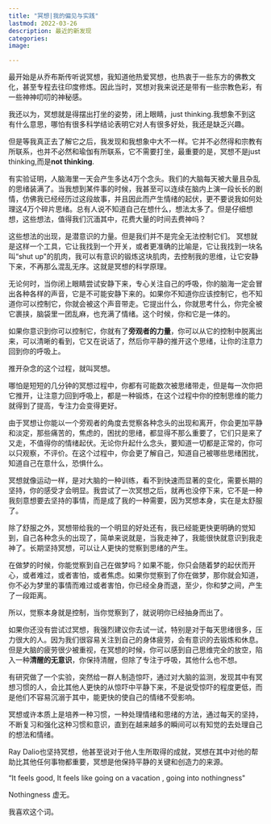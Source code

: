 ```yaml
---
title: "冥想|我的偏见与实践"
lastmod: 2022-03-26
description: 最近的新发现
categories:
image: 

---
```

最开始是从乔布斯传听说冥想，我知道他热爱冥想，也热衷于一些东方的佛教文化，甚至专程去往印度修炼。因此当时，冥想对我来说还是带有一些宗教色彩，有一些神神叨叨的神秘感。

 我还以为，冥想就是得摆出打坐的姿势，闭上眼睛，just thinking.我想象不到这有什么意思，哪怕有很多科学结论表明它对人有很多好处，我还是缺乏兴趣。

但是等我真正去了解它之后，我发现和我想象中大不一样。它并不必然得和宗教有所联系，也并不必然和瑜伽有所联系，它不需要打坐，最重要的是，冥想不是just thinking,而是**not thinking**.

有实验证明，人脑海里一天会产生多达4万个念头。我们的大脑每天被大量且杂乱的思绪装满了。当我想到某件事的时候，我甚至可以连续在脑内上演一段长长的剧情，仿佛我已经经历过这段故事，并且因此而产生情绪的起伏，更不要说我如何处理这4万个碎片思绪。总有人说不知道自己在想什么，想法太多了。但是仔细想想，这些想法，值得我们沉湎其中，花费大量的时间去费神吗？
      
这些想法的出现，是潜意识的力量。但是我们并不是完全无法控制它们。
冥想就是这样一个工具，它让我找到一个开关，或者更准确的比喻是，它让我找到一块名叫“shut up"的肌肉，我可以有意识的锻炼这块肌肉，去控制我的思维，让它安静下来，不再那么混乱无序。这就是冥想的科学原理。

无论何时，当你闭上眼睛尝试安静下来，专心关注自己的呼吸，你的脑海一定会冒出各种各样的声音，它是不可能安静下来的。如果你不知道你应该控制它，也不知道你可以控制它，你就会被这个声音带走。它提出什么，你就思考什么，你完全被它裹挟，脑袋里一团乱麻，也充满了情绪。这个时候，你和它是一体的。

如果你意识到你可以控制它，你就有了**旁观者的力量**，你可以从它的控制中脱离出来，可以清晰的看到，它又在说话了，然后你平静的推开这个思绪，让你的注意力回到你的呼吸上。

推开杂念的这个过程，就叫冥想。

哪怕是短短的几分钟的冥想过程中，你都有可能数次被思绪带走，但是每一次你把它推开，让注意力回到呼吸上，都是一种锻炼，在这个过程中你的控制思维的能力就得到了提高，专注力会变得更好。   


由于冥想让你能以一个旁观者的角度去觉察各种念头的出现和离开，你会更加平静和淡定，那些痛苦的，焦虑的，困扰的思绪，都显得不那么重要了，它们只是来了又走，不值得你的情绪起伏。无论你升起什么念头，要知道一切都是正常的，你可以只观察，不评价。在这个过程中，你会更了解自己，知道自己被哪些思绪困扰，知道自己在意什么，恐惧什么。

冥想就像运动一样，是对大脑的一种训练，看不到快速而显著的变化，需要长期的坚持，你的感受才会明显。我尝试了一次冥想之后，就再也没停下来，它不是一种我刻意想要去坚持的事情，而是成了我的一种需要，因为冥想本身，实在是太舒服了。

除了舒服之外，冥想带给我的一个明显的好处还有，我已经能更快更明确的觉知到，自己各种念头的出现了，简单来说就是，当我走神了，我能很快就意识到我走神了。长期坚持冥想，可以让人更快的觉察到思绪的产生。

在做梦的时候，你能觉察到自己在做梦吗？如果不能，你只会随着梦的起伏而开心，或者难过，或者害怕，或者焦虑。如果你觉察到了你在做梦，那你就会知道，你不必为梦里的事情而难过或者害怕，你已经全身而退，至少，你和梦之间，产生了一段距离。

所以，觉察本身就是控制，当你觉察到了，就说明你已经抽身而出了。

如果你还没有尝试过冥想，我强烈建议你去试一试，特别是对于每天思绪很多，压力很大的人。因为我们很容易关注到自己的身体疲劳，会有意识的去锻炼和休息。但是大脑的疲劳很少被重视，在冥想的时候，你可以感到自己思维完全的放空，陷入一种**清醒的无意识**，你保持清醒，但除了专注于呼吸，其他什么也不想。

有研究做了一个实验，突然给一群人制造惊吓，通过对大脑的监测，发现其中有冥想习惯的人，会比其他人更快的从惊吓中平静下来，不是说受惊吓的程度更低，而是他们不容易沉溺于其中，能更快的使自己的情绪不受影响。

冥想或许本质上是培养一种习惯，一种处理情绪和思绪的方法，通过每天的坚持，不断复习和强化这种习惯和意识，直到在越来越多的瞬间可以有知觉的去处理自己的想法和情绪。

Ray Dalio也坚持冥想，他甚至说对于他人生所取得的成就，冥想在其中对他的帮助比其他任何事物都重要，冥想是他保持平静的关键和创造力的来源。

“It feels good, It feels like going on a vacation , going into nothingness"

Nothingness 虚无。

我喜欢这个词。











